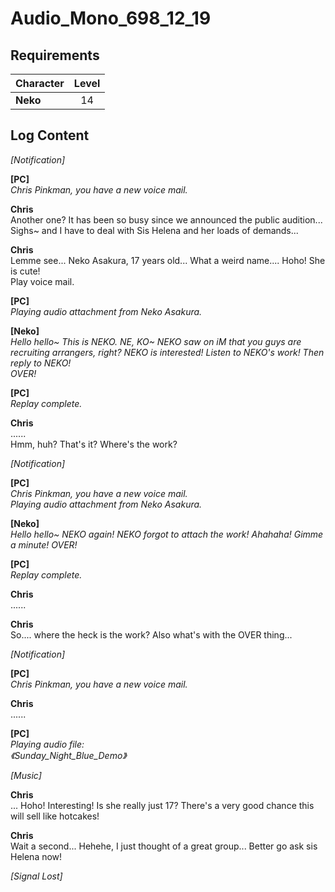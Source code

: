 # Audio_Mono_698_12_19
## Requirements
|Character|Level|
|---------|:---:|
|**Neko** | 14  |

## Log Content
*\[Notification\]*

**[PC]**<br>
*Chris Pinkman, you have a new voice mail.*

**Chris**<br>
Another one? It has been so busy since we announced the public audition...<br>
Sighs\~ and I have to deal with Sis Helena and her loads of demands...

**Chris**<br>
Lemme see... Neko Asakura, 17 years old... What a weird name.... Hoho! She is cute!<br>
Play voice mail.

**[PC]**<br>
*Playing audio attachment from Neko Asakura.*

**[Neko]**<br>
*Hello hello\~ This is NEKO. NE, KO\~ NEKO saw on iM that you guys are recruiting arrangers, right? NEKO is interested! Listen to NEKO's work! Then reply to NEKO!<br>
OVER!*

**[PC]**<br>
*Replay complete.*

**Chris**<br>
......<br>
Hmm, huh? That's it? Where's the work?

*\[Notification\]*

**[PC]**<br>
*Chris Pinkman, you have a new voice mail.<br>
Playing audio attachment from Neko Asakura.*

**[Neko]**<br>
*Hello hello\~ NEKO again! NEKO forgot to attach the work! Ahahaha! Gimme a minute! OVER!*

**[PC]**<br>
*Replay complete.*

**Chris**<br>
......

**Chris**<br>
So.... where the heck is the work? Also what's with the OVER thing...

*\[Notification\]*

**[PC]**<br>
*Chris Pinkman, you have a new voice mail.*

**Chris**<br>
......

**[PC]**<br>
*Playing audio file:<br>
《Sunday\_Night\_Blue\_Demo》*

*\[Music\]*

**Chris**<br>
... Hoho! Interesting! Is she really just 17? There's a very good chance this will sell like hotcakes!

**Chris**<br>
Wait a second... Hehehe, I just thought of a great group... Better go ask sis Helena now!

*[Signal Lost]*